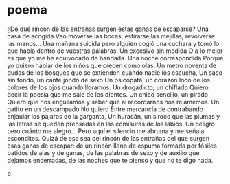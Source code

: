# poema

¿De qué rincón de las entrañas surgen estas ganas de escaparse?
Una casa de acogida
Veo moverse las bocas, estirarse las mejillas, revolverse las manos… 
Una mañana suicida
pero alguien cogió una cuchara y tomó lo que había dentro de vuestras palabras.
Un excesivo sin medida
O a lo mejor es que yo me he equivocado de bandada.
Una noche correspondida
Porque yo quiero hablar de los niños que crecen como olas,
Un metro noventa de dudas
de los bosques que se extienden cuando nadie los escucha,
Un saco sin fondo, un cante jondo
de sexo
Un psicópata, un corazón loco
de los colores de los ojos cuando lloramos.
Un drogadicto, un chiflado
Quiero decir la poesía que me sale de los dientes.
Un chico sencillo, un pirado
Quiero que nos engullamos y saber que al recordarnos nos relamemos.
Un gatito en un descampado
No quiero 
Entre mercancía de contrabando
enjaular los pájaros de la garganta, 
Un huracán, un siroco
que las plumas y las letras se queden prensadas en las comisuras de los labios.
Un peligro pero cuánto me alegro...
Pero aquí el silencio me abruma y me señala escondites.
Quizá de ese sea del rincón de las entrañas del que surgen esas ganas de escapar:
de un rincón lleno de espuma formada por fósiles batidos de alas y de ganas, 
de las palabras de sexo y de auxilio que dejamos encerradas, 
de las noches que te pienso y que no te digo nada.


p
